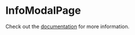 # InfoModalPage

Check out the [documentation](https://docs.commercetools.com/custom-applications/components/info-modal-page) for more information.
